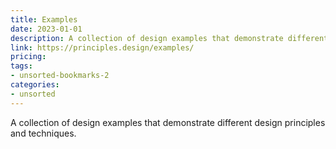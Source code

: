 ```yaml
---
title: Examples
date: 2023-01-01
description: A collection of design examples that demonstrate different design principles and techniques.
link: https://principles.design/examples/
pricing: 
tags: 
- unsorted-bookmarks-2 
categories: 
- unsorted 
---
```


A collection of design examples that demonstrate different design principles and techniques.